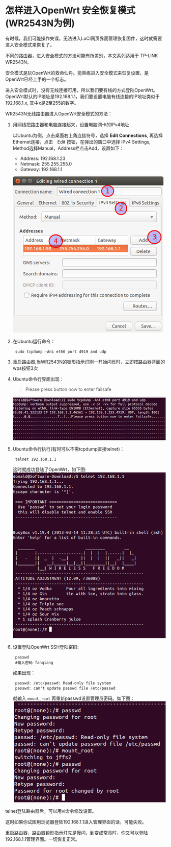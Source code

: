 # 怎样进入OpenWrt 安全恢复模式(WR2543N为例)

有时候，我们可能操作失误，无法进入LuCI网页界面管理恢复固件，这时就需要进入安全模式来恢复了。

不同的路由器，进入安全模式的方法可能有所差别，本文系列适用于 TP-LINK WR2543N。

安全模式是玩OpenWrt的救命仙丹。能熟练进入安全模式来恢复设置，是OpenWrt已经上手的一个标志。

进入安全模式时，没有无线连接可用，所以我们要有线的方式登陆OpenWrt。OpenWrt默认的IP地址是192.168.1.1，我们要设置电脑有线连接的IP地址类似于192.168.1.x, 其中x是2至255的数字。

WR2543N无线路由器进入OpenWrt安全模式的方法：

1. 用网线把路由器和电脑连接起来，设置电脑网卡的IPv4地址

	以Ubuntu为例，点击桌面右上角连接符号，选择 **Edit Connections**, 再选择 Ethernet连接，点击　Edit 按钮，在弹出的窗口中选择 IPv4 Settings, Method选择Manual，Address栏点击Add，设置如下：
	* Address: 192.168.1.23
	* Netmask: 255.255.255.0
	* Gateway: 192.168.1.1
	
	![](images/2.7.editing-wired-connection.png)

2. 在Ubuntu运行命令：  

		sudo tcpdump -Ani eth0 port 4919 and udp

3. 重启路由器,当WR2543N的锁形指示灯刚一开始闪烁时，立即按路由器背面的wps按钮3次

4. Ubuntu命令行界面出现：
	> 
	> Please press button now to enter failsafe
	
	![](images/2.7.enter-failsafe.png)
	
5. Ubuntu命令行执行(有时可以不需tcpdump直接telnet)：

		telnet 192.168.1.1
	
	这时就成功登陆了OpenWrt，如下图:
	![](images/2.7.busybox.png)


6. 设置登陆OpenWrt SSH登陆密码:
	
		passwd
		#输入密码 fanqiang
	
	如果出现：
	
		passwd: /etc/passwd: Read-only file system
		passwd: can't update passwd file /etc/passwd

	就输入 `mount_root` 再重新passwd设置管理员密码。如下图：
	![](images/2.7.passwd.png)


telnet登陆路由器后，可以用vi命令修改设置。

这时如果你试图用浏览器登陆192.168.1.1进入管理界面的话，可能失败。

重启路由器，路由器锁形指示灯先是慢闪，到变成常亮时，你又可以登陆 192.168.1.1管理界面。一切恢复正常。
